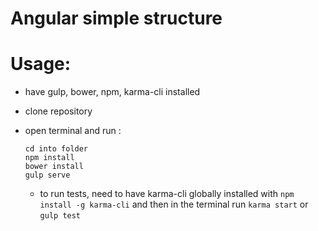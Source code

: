# Angular simple structure

# Usage:

* have gulp, bower, npm, karma-cli installed

* clone repository

* open terminal and run :
  ```
  cd into folder
  npm install
  bower install
  gulp serve
  ```

  * to run tests, need to have karma-cli globally installed with `npm install -g karma-cli` and then in the terminal run `karma start` or `gulp test`
